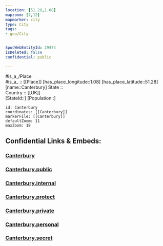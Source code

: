 ```yaml
---
location: [51.28,1.08] 
mapzoom: [7,12] 
mapmarker: city 
type: City
tags:
- geo/City


SpocWebEntityId: 29474
isDeleted: false
confidential: public

---
```

#is_a_/Place  
#is_a_ :: [[Place]] 
[has_place_longitude::1.08] 
[has_place_latitude::51.28] 
[name::Canterbury] 
State ::  
Country :: [[UK]]  
[StateId::] 
[Population::] 



```leaflet
id: Canterbury
coordinates: [[Canterbury]] 
markerFile: [[Canterbury]] 
defaultZoom: 11 
maxZoom: 18
```


## Confidential Links & Embeds: 

### [Canterbury](/_Standards/Earth/Continent/Europe/Europe~North/UK/England/Regions~England/South_East_England/Kent/cities~Kent/Canterbury/cities~Canterbury/Canterbury.md) 

### [Canterbury.public](/_public/Earth/Continent/Europe/Europe~North/UK/England/Regions~England/South_East_England/Kent/cities~Kent/Canterbury/cities~Canterbury/Canterbury.public.md) 

### [Canterbury.internal](/_internal/Earth/Continent/Europe/Europe~North/UK/England/Regions~England/South_East_England/Kent/cities~Kent/Canterbury/cities~Canterbury/Canterbury.internal.md) 

### [Canterbury.protect](/_protect/Earth/Continent/Europe/Europe~North/UK/England/Regions~England/South_East_England/Kent/cities~Kent/Canterbury/cities~Canterbury/Canterbury.protect.md) 

### [Canterbury.private](/_private/Earth/Continent/Europe/Europe~North/UK/England/Regions~England/South_East_England/Kent/cities~Kent/Canterbury/cities~Canterbury/Canterbury.private.md) 

### [Canterbury.personal](/_personal/Earth/Continent/Europe/Europe~North/UK/England/Regions~England/South_East_England/Kent/cities~Kent/Canterbury/cities~Canterbury/Canterbury.personal.md) 

### [Canterbury.secret](/_secret/Earth/Continent/Europe/Europe~North/UK/England/Regions~England/South_East_England/Kent/cities~Kent/Canterbury/cities~Canterbury/Canterbury.secret.md)

